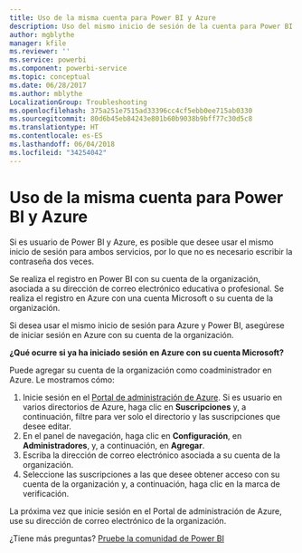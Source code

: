 ```yaml
---
title: Uso de la misma cuenta para Power BI y Azure
description: Uso del mismo inicio de sesión de la cuenta para Power BI y Azure
author: mgblythe
manager: kfile
ms.reviewer: ''
ms.service: powerbi
ms.component: powerbi-service
ms.topic: conceptual
ms.date: 06/28/2017
ms.author: mblythe
LocalizationGroup: Troubleshooting
ms.openlocfilehash: 375a251e7515ad33396cc4cf5ebb0ee715ab0330
ms.sourcegitcommit: 80d6b45eb84243e801b60b9038b9bff77c30d5c8
ms.translationtype: HT
ms.contentlocale: es-ES
ms.lasthandoff: 06/04/2018
ms.locfileid: "34254042"
---
```

# <a name="using-the-same-account-for-power-bi-and-azure"></a>Uso de la misma cuenta para Power BI y Azure
Si es usuario de Power BI y Azure, es posible que desee usar el mismo inicio de sesión para ambos servicios, por lo que no es necesario escribir la contraseña dos veces.

Se realiza el registro en Power BI con su cuenta de la organización, asociada a su dirección de correo electrónico educativa o profesional.  Se realiza el registro en Azure con una cuenta Microsoft o su cuenta de la organización.

Si desea usar el mismo inicio de sesión para Azure y Power BI, asegúrese de iniciar sesión en Azure con su cuenta de la organización.

**¿Qué ocurre si ya ha iniciado sesión en Azure con su cuenta Microsoft?**

Puede agregar su cuenta de la organización como coadministrador en Azure.  Le mostramos cómo:

1. Inicie sesión en el [Portal de administración de Azure](http://manage.windowsazure.com/). Si es usuario en varios directorios de Azure, haga clic en **Suscripciones** y, a continuación, filtre para ver solo el directorio y las suscripciones que desee editar.
2. En el panel de navegación, haga clic en **Configuración**, en **Administradores**, y, a continuación, en **Agregar**.
3. Escriba la dirección de correo electrónico asociada a su cuenta de la organización.
4. Seleccione las suscripciones a las que desee obtener acceso con su cuenta de la organización y, a continuación, haga clic en la marca de verificación.

La próxima vez que inicie sesión en el Portal de administración de Azure, use su dirección de correo electrónico de la organización.

¿Tiene más preguntas? [Pruebe la comunidad de Power BI](http://community.powerbi.com/)

